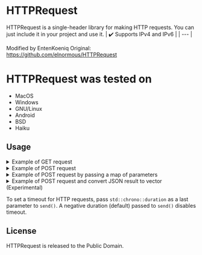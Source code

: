 # HTTPRequest

HTTPRequest is a single-header library for making HTTP requests. You can just include it in your project and use it.
| :heavy_check_mark: Supports IPv4 and IPv6 |
| --- |

Modified by EntenKoeniq
Original: https://github.com/elnormous/HTTPRequest

# HTTPRequest was tested on
- MacOS
- Windows
- GNU/Linux
- Android
- BSD
- Haiku

## Usage
<details>
  <summary>Example of GET request</summary>

  ```cpp
  #include <iostream>

  #include "HTTPRequest.hpp"
  
  int main(void)
  {
      try
      {
          // create a request
          // you can pass http::InternetProtocol::V6 to Request to make an IPv6 request
          http::Request request{"http://example.com/test"};

          // send a get request
          const auto response = request.send("GET");

          // print the result
          std::cout << std::string{response.body.begin(), response.body.end()} << std::endl;
      }
      catch (const std::exception& e)
      {
          std::cerr << "Request failed, error: " << e.what() << std::endl;
      }
  }
  ```
</details>
<details>
  <summary>Example of POST request</summary>

  ```cpp
  #include <iostream>

  #include "HTTPRequest.hpp"
  
  int main(void)
  {
      try
      {
          // create a request
          http::Request request{"http://example.com/test"};

          // send a post request
          const auto response = request.send("POST", "foo=1&bar=baz", {
              "Content-Type: application/x-www-form-urlencoded"
          });

          // print the result
          std::cout << std::string{response.body.begin(), response.body.end()} << std::endl;
      }
      catch (const std::exception& e)
      {
          std::cerr << "Request failed, error: " << e.what() << std::endl;
      }
  }
  ```
</details>
<details>
    <summary>Example of POST request by passing a map of parameters</summary>

  ```cpp
  #include <iostream>
  #include <map>

  #include "HTTPRequest.hpp"
  
  int main(void)
  {
      try
      {
          // pass parameters as a map
          std::map<std::string, std::string> parameters = {{"foo", "1"}, {"bar", "baz"}};

          // create a request
          http::Request request{"http://example.com/test"};

          // send a post request
          const auto response = request.send("POST", parameters, {
              "Content-Type: application/x-www-form-urlencoded"
          });

          // print the result
          std::cout << std::string{response.body.begin(), response.body.end()} << std::endl;
      }
      catch (const std::exception& e)
      {
          std::cerr << "Request failed, error: " << e.what() << std::endl;
      }
  }  
  ```
</details>
<details>
    <summary>Example of POST request and convert JSON result to vector (Experimental)</summary>

  ```cpp
  #include <iostream>
  #include <string>
  #include <map>
  #include <vector>

  #include "HTTPRequest.hpp"
  
  int main(void)
  {
      try
      {
          // pass parameters as a map
          std::map<std::string, std::string> parameters = {{"foo", "1"}, {"bar", "baz"}};

          // create a request
          http::Request request{"http://example.com/test"};

          // send a post request
          const auto response = request.send("POST", parameters, {
              "Content-Type: application/x-www-form-urlencoded"
          });

          // Convert JSON from body response
          // Body example: {"key":"test","value":5529}
          // You can't do this with a JSON nested like this example: {"key":"test","data":{"moredata", "value"}}
          std::vector<std::map<std::string, std::string>> result = response.getJson();

          // print the result
          for (int i = 0; i < result.size(); i++)
          {
            std::cout << "{" << std::endl;
            for (const auto& x : result[i])
            {
              std::cout << x.first << " : " << x.second << std::endl;
            }
            std::cout << "}" << std::endl;
          }
      }
      catch (const std::exception& e)
      {
          std::cerr << "Request failed, error: " << e.what() << std::endl;
      }
  }  
  ```
</details>

To set a timeout for HTTP requests, pass `std::chrono::duration` as a last parameter to `send()`. A negative duration (default) passed to `send()` disables timeout.

## License

HTTPRequest is released to the Public Domain.
